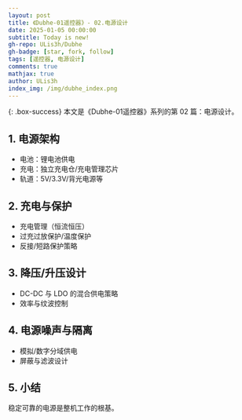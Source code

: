```yaml
---
layout: post
title: 《Dubhe-01遥控器》- 02.电源设计
date: 2025-01-05 00:00:00
subtitle: Today is new!
gh-repo: ULis3h/Dubhe
gh-badge: [star, fork, follow]
tags: [遥控器, 电源设计]
comments: true
mathjax: true
author: ULis3h
index_img: /img/dubhe_index.png
---
```


{: .box-success}
本文是《Dubhe-01遥控器》系列的第 02 篇：电源设计。

## 1. 电源架构
- 电池：锂电池供电
- 充电：独立充电仓/充电管理芯片
- 轨道：5V/3.3V/背光电源等

## 2. 充电与保护
- 充电管理（恒流恒压）
- 过充过放保护/温度保护
- 反接/短路保护策略

## 3. 降压/升压设计
- DC-DC 与 LDO 的混合供电策略
- 效率与纹波控制

## 4. 电源噪声与隔离
- 模拟/数字分域供电
- 屏蔽与滤波设计

## 5. 小结
稳定可靠的电源是整机工作的根基。